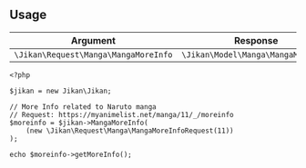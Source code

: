 ## Usage

| Argument | Response |
| -------- | -------- |
| `\Jikan\Request\Manga\MangaMoreInfo` | `\Jikan\Model\Manga\MangaMoreInfo` |

```
<?php

$jikan = new Jikan\Jikan;

// More Info related to Naruto manga
// Request: https://myanimelist.net/manga/11/_/moreinfo
$moreinfo = $jikan->MangaMoreInfo(
    (new \Jikan\Request\Manga\MangaMoreInfoRequest(11))
);

echo $moreinfo->getMoreInfo();
```

[^1]: Request: [\Jikan\Request\Manga\MangaMoreInfo](/objects/request/manga/more-info.md)
[^2]: Model: [\Jikan\Model\Manga\MangaMoreInfo](/objects/model/manga/more-info.md)